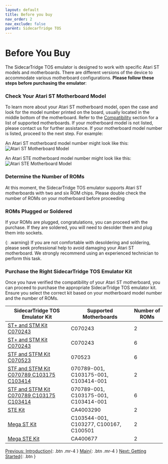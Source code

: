 ```yaml
---
layout: default
title: Before you buy
nav_order: 2
nav_exclude: false
parent: SidecarTridge TOS
---
```


# Before You Buy

The SidecarTridge TOS emulator is designed to work with specific Atari ST models and motherboards. There are different versions of the device to accommodate various motherboard configurations. **Please follow these steps before purchasing the emulator**:

### Check Your Atari ST Motherboard Model

To learn more about your Atari ST motherboard model, open the case and look for the model number printed on the board, usually located in the middle bottom of the motherboard. Refer to the [Compatibility](/sidecartridge-tos/compatibility/) section for a list of supported motherboards. If your motherboard model is not listed, please contact us for further assistance. If your motherboard model number is listed, proceed to the next step.
For example:

An Atari ST motherboard model number might look like this:
![Atari ST Motherboard Model](/sidecartridge-tos/assets/images/sidecartridge-st2-motherboard.png)

An Atari STE motherboard model number might look like this:
![Atari STE Motherboard Model](/sidecartridge-tos/assets/images/sidecartridge-ste-motherboard.png)

### Determine the Number of ROMs

At this moment, the SidecarTridge TOS emulator supports Atari ST motherboards with two and six ROM chips. Please double check the number of ROMs on your motherboard before proceeding

### ROMs Plugged or Soldered

If your ROMs are plugged, congratulations, you can proceed with the purchase. If they are soldered, you will need to desolder them and plug them into sockets. 

{: .warning}
If you are not comfortable with desoldering and soldering, please seek professional help to avoid damaging your Atari ST motherboard. We strongly recommend using an experienced technician to perform this task.

### Purchase the Right SidecarTridge TOS Emulator Kit

Once you have verified the compatibility of your Atari ST motherboard, you can proceed to purchase the appropriate SidecarTridge TOS emulator kit. Ensure you select the correct kit based on your motherboard model number and the number of ROMs.


| SidecarTridge TOS Emulator Kit | Supported Motherboards           | Number of ROMs |
|--------------------------------|----------------------------------|----------------|
| [ST+ and STM Kit C070243](https://store.sidecartridge.com/products/sidecartridge%C2%AE-tos-emulator-for-atari-st-e-and-megast-ste?variant=50843741487437)           | C070243 | 2              |
| [ST+ and STM Kit C070243](https://store.sidecartridge.com/products/sidecartridge%C2%AE-tos-emulator-for-atari-st-e-and-megast-ste?variant=50843742339405)           | C070243 | 6              |
| [STF and STFM Kit C070523](https://store.sidecartridge.com/products/sidecartridge%C2%AE-tos-emulator-for-atari-st-e-and-megast-ste?variant=52498340741453)           | 070523 | 6              |
| [STF and STFM Kit C070789 C103175 C103414](https://store.sidecartridge.com/products/sidecartridge%C2%AE-tos-emulator-for-atari-st-e-and-megast-ste?variant=48912746217805)           | 070789-001, C103175-001, C103414-001 | 2              |
| [STF and STFM Kit C070789 C103175 C103414](https://store.sidecartridge.com/products/sidecartridge%C2%AE-tos-emulator-for-atari-st-e-and-megast-ste?variant=49130525098317)           | 070789-001, C103175-001, C103414-001 | 6              |
| [STE Kit](https://store.sidecartridge.com/products/sidecartridge%C2%AE-tos-emulator-for-atari-st-e-and-megast-ste?variant=48912746250573)                    | CA4003290                        | 2              |
| [Mega ST Kit](https://store.sidecartridge.com/products/sidecartridge%C2%AE-tos-emulator-for-atari-st-e-and-megast-ste?variant=49130525131085)               | C103544-001, C103277, C100167, C100501                 |       2        | 
| [Mega STE Kit](https://store.sidecartridge.com/products/sidecartridge%C2%AE-tos-emulator-for-atari-st-e-and-megast-ste?variant=48912746283341)               | CA400677                         | 2              |


[Previous: Introduction](/sidecartridge-tos/introduction/){: .btn .mr-4 }
[Main](/sidecartridge-tos/){: .btn .mr-4 }
[Next: Getting Started](/sidecartridge-tos/getting-startedV2/){: .btn }

